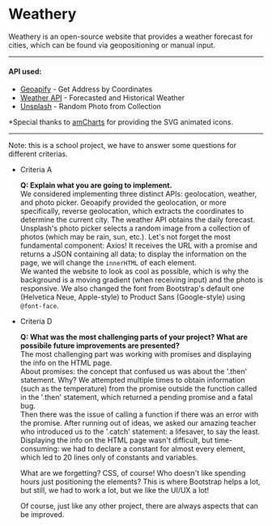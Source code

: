 # Weathery

Weathery is an open-source website that provides a weather forecast for cities, which can be found via geopositioning or manual input.

---

#### API used:
- [Geoapify](https://www.geoapify.com) - Get Address by Coordinates
- [Weather API](https://www.weatherapi.com) - Forecasted and Historical Weather
- [Unsplash](https://api.unsplash.com) - Random Photo from Collection

*Special thanks to [amCharts](https://www.amcharts.com/free-animated-svg-weather-icons/) for providing the SVG animated icons.

---

Note: this is a school project, we have to answer some questions for different criterias. 

- Criteria A

    **Q: Explain what you are going to implement.**  
    We considered implementing three distinct APIs: geolocation, weather, and photo picker. Geoapify provided the geolocation, or more specifically, reverse geolocation, which extracts the coordinates to determine the current city. The weather API obtains the daily forecast. Unsplash's photo picker selects a random image from a collection of photos (which may be rain, sun, etc.). Let's not forget the most fundamental component: Axios! It receives the URL with a promise and returns a JSON containing all data; to display the information on the page, we will change the `innerHTML` of each element.  
    We wanted the website to look as cool as possible, which is why the background is a moving gradient (when receiving input) and the photo is responsive. We also changed the font from Bootstrap's default one (Helvetica Neue, Apple-style) to Product Sans (Google-style) using `@font-face`.


- Criteria D

    **Q: What was the most challenging parts of your project? What are possibile future improvements are presented?**  
    The most challenging part was working with promises and displaying the info on the HTML page.  
    About promises: the concept that confused us was about the '.then' statement. Why? We attempted multiple times to obtain information (such as the temperature) from the promise outside the function called in the '.then' statement, which returned a pending promise and a fatal bug.  
    Then there was the issue of calling a function if there was an error with the promise. After running out of ideas, we asked our amazing teacher who introduced us to the '.catch' statement: a lifesaver, to say the least.  
    Displaying the info on the HTML page wasn't difficult, but time-consuming: we had to declare a constant for almost every element, which led to 20 lines only of constants and variables.  

    What are we forgetting? CSS, of course! Who doesn't like spending hours just positioning the elements? This is where Bootstrap helps a lot, but still, we had to work a lot, but we like the UI/UX a lot!  

    Of course, just like any other project, there are always aspects that can be improved. 
